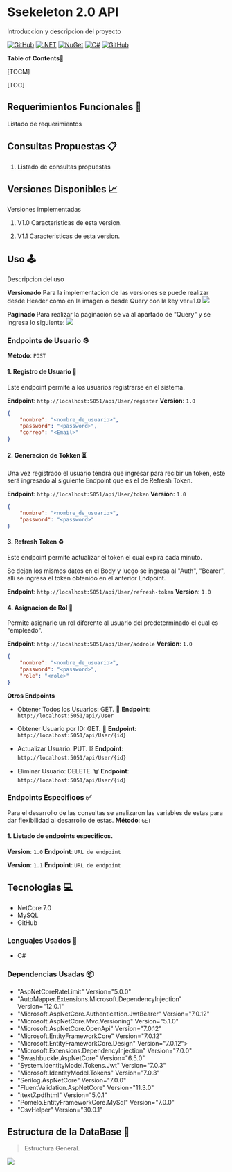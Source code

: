 # Ssekeleton 2.0 API

Introduccion y descripcion del proyecto


[![GitHub](https://badgen.net/badge/icon/github?icon=github&label)](https://github.com)
[![.NET](https://img.shields.io/badge/--512BD4?logo=.net&logoColor=ffffff)](https://dotnet.microsoft.com/)
[![NuGet](https://badgen.net/badge/icon/nuget?icon=nuget&label)](https://https://nuget.org/)
[![C#](https://img.shields.io/badge/C%23-239120?style=for-the-badge&logo=c-sharp&logoColor=white)](https://learn.microsoft.com/es-es/dotnet/csharp/)
[![GitHub](https://img.shields.io/badge/MySQL-005C84?style=for-the-badge&logo=mysql&logoColor=white)](https://www.mysql.com/)

**Table of Contents**📑

[TOCM]

[TOC]

## Requerimientos Funcionales 🌟

Listado de requerimientos

## Consultas Propuestas 📋

1. Listado de consultas propuestas

## Versiones Disponibles 📈
Versiones implementadas

1. V1.0
    Caracteristicas de esta version.

2. V1.1
    Caracteristicas de esta version.


## Uso 🕹

Descripcion del uso

**Versionado**
Para la implementacion de las versiones se puede realizar desde Header como en la imagen o desde Query con la key ver=1.0
![](./Readme_Img/V1.1.png.png)


**Paginado**
Para realizar la paginación se va al apartado de "Query" y se ingresa lo siguiente:
![](./Readme_Img/paginado.png.png)


### Endpoints de Usuario ⚙️
**Método**: `POST`

#### 1. Registro de Usuario 🎉
Este endpoint permite a los usuarios registrarse en el sistema.

**Endpoint**: `http://localhost:5051/api/User/register`
**Version**: `1.0`
```JSON
{
    "nombre": "<nombre_de_usuario>",
    "password": "<password>",
    "correo": "<Email>"
}

```

#### 2. Generacion de Tokken ⏳
Una vez registrado el usuario tendrá que ingresar para recibir un token, este será ingresado al siguiente Endpoint que es el de Refresh Token.

**Endpoint**: `http://localhost:5051/api/User/token`
**Version**: `1.0`
```JSON
{
    "nombre": "<nombre_de_usuario>",
    "password": "<password>"
}
```

####  3. Refresh Token ♻️
Este endpoint permite actualizar el token el cual expira cada minuto.

Se dejan los mismos datos en el Body y luego se ingresa al "Auth", "Bearer", allí se ingresa el token obtenido en el anterior Endpoint.

**Endpoint**: `http://localhost:5051/api/User/refresh-token`
**Version**: `1.0`

#### 4. Asignacion de Rol 📜
Permite asignarle un rol diferente al usuario del predeterminado el cual es "empleado".

**Endpoint**: `http://localhost:5051/api/User/addrole`
**Version**: `1.0`

```JSON
{
    "nombre": "<nombre_de_usuario>",
    "password": "<password>",
    "role": "<role>"
}
```

**Otros Endpoints**

- Obtener Todos los Usuarios: GET. 🧲
**Endpoint**: `http://localhost:5051/api//User`

- Obtener Usuario por ID: GET. 🧲
**Endpoint**: `http://localhost:5051/api/User/{id}`

- Actualizar Usuario: PUT. ⛓
**Endpoint**: `http://localhost:5051/api/User/{id}`

- Eliminar Usuario: DELETE. 🗑
**Endpoint**: `http://localhost:5051/api/User/{id}`


### Endpoints Especificos ✅
Para el desarrollo de las consultas se analizaron las variables de estas para dar flexibilidad al desarrollo de estas.
**Método**: `GET`


#### 1. Listado de endpoints especificos.
**Version**: `1.0`
**Endpoint**: `URL de endpoint`

**Version**: `1.1`
**Endpoint**: `URL de endpoint`



## Tecnologias 💻

-   NetCore 7.0
-   MySQL
-   GitHub

### Lenguajes Usados 💬

-   C#

### Dependencias Usadas 📦

-   "AspNetCoreRateLimit" Version="5.0.0"
-   "AutoMapper.Extensions.Microsoft.DependencyInjection" Version="12.0.1"
-   "Microsoft.AspNetCore.Authentication.JwtBearer" Version="7.0.12"
-   "Microsoft.AspNetCore.Mvc.Versioning" Version="5.1.0"
-   "Microsoft.AspNetCore.OpenApi" Version="7.0.12"
-   "Microsoft.EntityFrameworkCore" Version="7.0.12"
-   "Microsoft.EntityFrameworkCore.Design" Version="7.0.12">
-   "Microsoft.Extensions.DependencyInjection" Version="7.0.0"
-   "Swashbuckle.AspNetCore" Version="6.5.0"
-   "System.IdentityModel.Tokens.Jwt" Version="7.0.3"
-   "Microsoft.IdentityModel.Tokens" Version="7.0.3"
-   "Serilog.AspNetCore" Version="7.0.0"
-   "FluentValidation.AspNetCore" Version="11.3.0"
-   "itext7.pdfhtml" Version="5.0.1"
-   "Pomelo.EntityFrameworkCore.MySql" Version="7.0.0"
-   "CsvHelper" Version="30.0.1"

## Estructura de la DataBase 🧱

> Estructura General.

![](./Readme_Img/DB-structure.png)